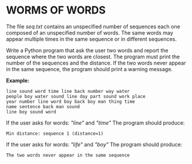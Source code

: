 # WORMS OF WORDS

The file *seq.txt* contains an unspecified number of sequences each one composed of an unspecified number of words. The same words may appear multiple times in the same sequence or in different sequences.

Write a Python program that ask the user two words and report the sequence where the two words are closest. The program must print the number of the sequences and the distance. If the two words never appear in the same sequence, the program should print a warning message.

**Example:**

```text
line sound word time line back number way water
people boy water sound line day part sound work place
year number line word boy back boy man thing time
name sentence back man sound
line boy sound word
```

If the user asks for words: *"line"* and *"time"* The program should produce:

```text
Min distance: sequence 1 (distance=1)
```

If the user asks for words: *"life"* and *"boy"* The program should produce:

```text
The two words never appear in the same sequence
```

